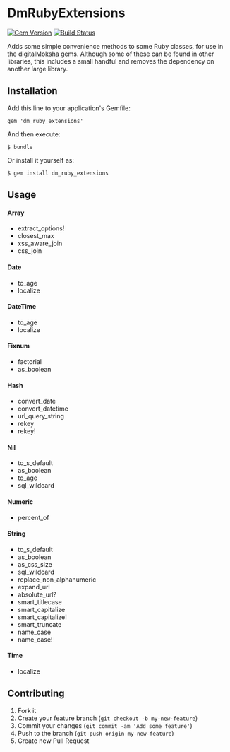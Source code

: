 # DmRubyExtensions

[![Gem Version](https://badge.fury.io/rb/dm_ruby_extensions.svg)](http://badge.fury.io/rb/dm_ruby_extensions)
[![Build Status](https://travis-ci.com/digitalmoksha/dm_ruby_extensions.svg?branch=master)](https://travis-ci.com/digitalmoksha/dm_ruby_extensions)

Adds some simple convenience methods to some Ruby classes, for use in the digitalMoksha gems.
Although some of these can be found in other libraries, this includes a small handful and
removes the dependency on another large library.

## Installation

Add this line to your application's Gemfile:

    gem 'dm_ruby_extensions'

And then execute:

    $ bundle

Or install it yourself as:

    $ gem install dm_ruby_extensions

## Usage

#### Array

* extract_options!
* closest_max
* xss_aware_join
* css_join

#### Date

* to_age
* localize

#### DateTime

* to_age
* localize

#### Fixnum

* factorial
* as_boolean

#### Hash

* convert_date
* convert_datetime
* url_query_string
* rekey
* rekey!

#### Nil

* to_s_default
* as_boolean
* to_age
* sql_wildcard

#### Numeric

* percent_of

#### String

* to_s_default
* as_boolean
* as_css_size
* sql_wildcard
* replace_non_alphanumeric
* expand_url
* absolute_url?
* smart_titlecase
* smart_capitalize
* smart_capitalize!
* smart_truncate
* name_case
* name_case!

#### Time

* localize


## Contributing

1. Fork it
2. Create your feature branch (`git checkout -b my-new-feature`)
3. Commit your changes (`git commit -am 'Add some feature'`)
4. Push to the branch (`git push origin my-new-feature`)
5. Create new Pull Request
